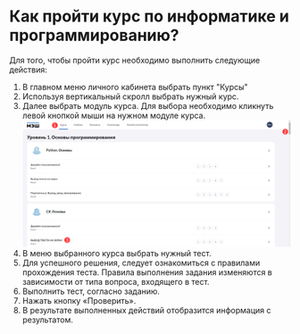 # Как пройти курс по информатике и программированию?

Для того, чтобы пройти курс необходимо выполнить следующие действия:

1. В главном меню личного кабинета выбрать пункт "Курсы"
2. Используя вертикальный скролл выбрать нужный курс.
3. Далее выбрать модуль курса. Для выбора необходимо кликнуть левой кнопкой мыши на нужном модуле курса. 
![курсы](../_images/01-for-students/5.png)
4. В меню выбранного курса выбрать нужный тест.
5. Для успешного решения, следует ознакомиться с правилами прохождения теста. Правила выполнения задания изменяются в зависимости от типа вопроса, входящего в тест.
6. Выполнить тест, согласно заданию.
7. Нажать кнопку «Проверить».
8. В результате выполненных действий отобразится информация с результатом. 



